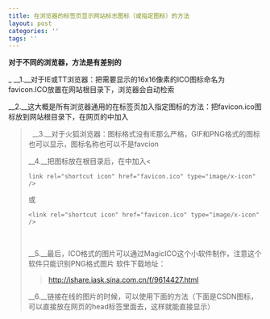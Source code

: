 ```yaml
---
title: 在浏览器的标签页显示网站标志图标（或指定图标）的方法
layout: post
categories: ''
tags: ''
---
```

__对于不同的浏览器，方法是有差别的__

_
__1.__对于IE或TT浏览器：把需要显示的16x16像素的ICO图标命名为favicon.ICO放置在网站根目录下，浏览器会自动检索

__2.__这大概是所有浏览器通用的在标签页加入指定图标的方法：把favicon.ico图标放到网站根目录下，在网页的<head></head>中加入

> <link rel="shortcut icon" href="favicon.ico" type="image/x-icon" /

>
 
__3.__对于火狐浏览器：图标格式没有IE那么严格，GIF和PNG格式的图标也可以显示，图标名称也可以不是favcion

__4.__把图标放在根目录后，在<head></head>中加入<

    link rel="shortcut icon" href="favicon.ico" type="image/x-icon" />
<link rel="icon" href="gif_favicon.gif" type="image/gif" >


或

    <link rel="shortcut icon" href="favicon.ico" type="image/x-icon" />
<link rel="icon" href="png_favicon.png" type=" image/png" >
 

__5.__最后，ICO格式的图片可以通过MagicICO这个小软件制作，注意这个软件只能识别PNG格式图片 
软件下载地址：

> http://ishare.iask.sina.com.cn/f/9614427.html

__6.__链接在线的图片的时候，可以使用下面的方法（下面是CSDN图标，可以直接放在网页的head标签里面去，这样就能直接显示）

> <link href="http://csdnimg.cn/www/images/favicon.ico" rel="SHORTCUT ICON">